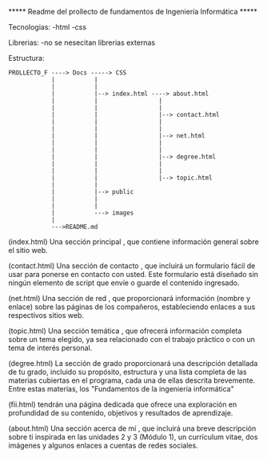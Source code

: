 ***** Readme del prollecto de fundamentos de Ingeniería Informática *****

Tecnologias:
-html
-css

Librerias: 
-no se nesecitan librerias externas

Estructura: 

    PROLLECTO_F ----> Docs -----> CSS
                |           |
                |           |
                |           |--> index.html ----> about.html
                |           |                 |
                |           |                 |
                |           |                 |--> contact.html
                |           |                 |
                |           |                 |
                |           |                 |--> net.html
                |           |                 |
                |           |                 |
                |           |                 |--> degree.html
                |           |                 |
                |           |                 |
                |           |                 |--> topic.html
                |           |
                |           |--> public 
                |           |
                |           |
                |           ---> images
                |
                --->README.md

(index.html) Una sección principal , que contiene información general sobre el sitio web.

(contact.html) Una sección de contacto , que incluirá un formulario fácil de usar para ponerse en contacto con usted. Este formulario está diseñado sin ningún elemento de script que envíe o guarde el contenido ingresado.

(net.html) Una sección de red , que proporcionará información (nombre y enlace) sobre las páginas de los compañeros, estableciendo enlaces a sus respectivos sitios web.

(topic.html) Una sección temática , que ofrecerá información completa sobre un tema elegido, ya sea relacionado con el trabajo práctico o con un tema de interés personal.

(degree.html) La sección de grado  proporcionará una descripción detallada de tu grado, incluido su propósito, estructura y una lista completa de las materias cubiertas en el programa, cada una de ellas descrita brevemente. Entre estas materias, los "Fundamentos de la ingeniería informática"

(fii.html) tendrán una página dedicada  que ofrece una exploración en profundidad de su contenido, objetivos y resultados de aprendizaje.

(about.html) Una sección acerca de mí , que incluirá una breve descripción sobre ti inspirada en las unidades 2 y 3 (Módulo 1), un currículum vitae, dos imágenes y algunos enlaces a cuentas de redes sociales.